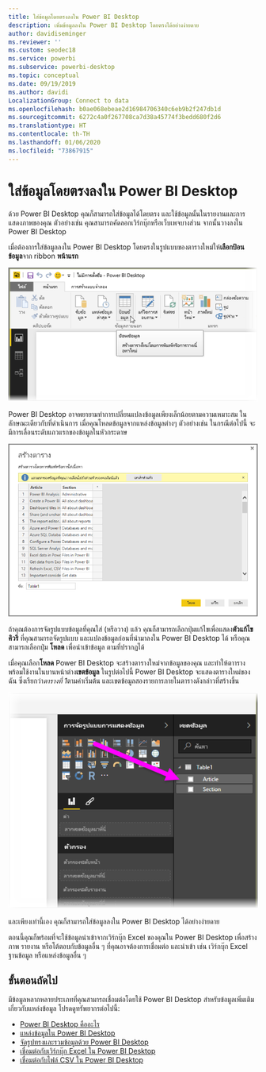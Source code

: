 ```yaml
---
title: ใส่ข้อมูลโดยตรงลงใน Power BI Desktop
description: เพิ่มข้อมูลลงใน Power BI Desktop โดยตรงได้อย่างง่ายดาย
author: davidiseminger
ms.reviewer: ''
ms.custom: seodec18
ms.service: powerbi
ms.subservice: powerbi-desktop
ms.topic: conceptual
ms.date: 09/19/2019
ms.author: davidi
LocalizationGroup: Connect to data
ms.openlocfilehash: b0ae068ebeae2d16984706340c6eb9b2f247db1d
ms.sourcegitcommit: 6272c4a0f267708ca7d38a45774f3bedd680f2d6
ms.translationtype: HT
ms.contentlocale: th-TH
ms.lasthandoff: 01/06/2020
ms.locfileid: "73867915"
---
```

# <a name="enter-data-directly-into-power-bi-desktop"></a>ใส่ข้อมูลโดยตรงลงใน Power BI Desktop
ด้วย Power BI Desktop คุณก็สามารถใส่ข้อมูลได้โดยตรง และใช้ข้อมูลนั้นในรายงานและการแสดงภาพของคุณ ตัวอย่างเช่น คุณสามารถคัดลอกเวิร์กบุ๊กหรือเว็บเพจบางส่วน จากนั้นวางลงใน Power BI Desktop

เมื่อต้องการใส่ข้อมูลลงใน Power BI Desktop โดยตรงในรูปแบบของตารางใหม่ให้**เลือกป้อนข้อมูล**จาก ribbon **หน้าแรก**

![](media/desktop-enter-data-directly-into-desktop/enter-data-directly_1.png)

Power BI Desktop อาจพยายามทำการเปลี่ยนแปลงข้อมูลเพียงเล็กน้อยตามความเหมาะสม ในลักษณะเดียวกับที่ดำเนินการ เมื่อคุณโหลดข้อมูลจากแหล่งข้อมูลต่างๆ ตัวอย่างเช่น ในกรณีต่อไปนี้ จะมีการเลื่อนระดับแถวแรกของข้อมูลในหัวกระดาษ

![](media/desktop-enter-data-directly-into-desktop/enter-data-directly_2.png)

ถ้าคุณต้องการจัดรูปแบบข้อมูลที่คุณใส่ (หรือวาง) แล้ว คุณก็สามารถเลือกปุ่มแก้ไขเพื่อแสดง**ตัวแก้ไขคิวรี** ที่คุณสามารถจัดรูปแบบ และแปลงข้อมูลก่อนที่นำมาลงใน Power BI Desktop ได้ หรือคุณสามารถเลือกปุ่ม **โหลด** เพื่อนำเข้าข้อมูล ตามที่ปรากฏได้

เมื่อคุณเลือก**โหลด** Power BI Desktop จะสร้างตารางใหม่จากข้อมูลของคุณ และทำให้ตาารางพร้อมใช้งานในบานหน้าต่าง**เขตข้อมูล** ในรูปต่อไปนี้ Power BI Desktop จะแสดงตารางใหม่ของฉัน ซึ่งเรียกว่า*ตารางที่ 1*ตามค่าเริ่มต้น และเขตข้อมูลสองรายการภายในตารางดังกล่าวที่สร้างขึ้น

![](media/desktop-enter-data-directly-into-desktop/enter-data-directly_3.png)

และเพียงเท่านี้เอง คุณก็สามารถใส่ข้อมูลลงใน Power BI Desktop ได้อย่างง่ายดาย

ตอนนี้คุณก็พร้อมที่จะใช้ข้อมูลนำเข้าจากเวิร์กบุ๊ก Excel ของคุณใน Power BI Desktop เพื่อสร้างภาพ รายงาน หรือโต้ตอบกับข้อมูลอื่น ๆ ที่คุณอาจต้องการเชื่อมต่อ และนำเข้า เช่น เวิร์กบุ๊ก Excel ฐานข้อมูล หรือแหล่งข้อมูลอื่น ๆ

## <a name="next-steps"></a>ขั้นตอนถัดไป
มีข้อมูลหลากหลายประเภทที่คุณสามารถเชื่อมต่อโดยใช้ Power BI Desktop สำหรับข้อมูลเพิ่มเติมเกี่ยวกับแหล่งข้อมูล โปรดดูทรัพยากรต่อไปนี้:

* [Power BI Desktop คืออะไร](desktop-what-is-desktop.md)
* [แหล่งข้อมูลใน Power BI Desktop](desktop-data-sources.md)
* [จัดรูปทรงและรวมข้อมูลด้วย Power BI Desktop](desktop-shape-and-combine-data.md)
* [เชื่อมต่อกับเวิร์กบุ๊ก Excel ใน Power BI Desktop](desktop-connect-excel.md)   
* [เชื่อมต่อกับไฟล์ CSV ใน Power BI Desktop](desktop-connect-csv.md)   

